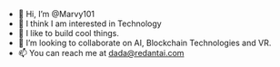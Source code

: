 - 👋 Hi, I’m @Marvy101
- 👀 I think I am interested in Technology
- 🌱 I like to build cool things.
- 💞️ I’m looking to collaborate on AI, Blockchain Technologies and VR.
- 📫 You can reach me at dada@redantai.com
<!---
Marvy101/Marvy101 is a ✨ special ✨ repository because its `README.md` (this file) appears on your GitHub profile.
You can click the Preview link to take a look at your changes.
--->
